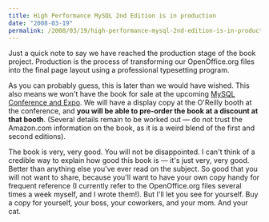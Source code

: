 ```yaml
---
title: High Performance MySQL 2nd Edition is in production
date: "2008-03-19"
permalink: /2008/03/19/high-performance-mysql-2nd-edition-is-in-production/
---
```

Just a quick note to say we have reached the production stage of the book project. Production is the process of transforming our OpenOffice.org files into the final page layout using a professional typesetting program.

As you can probably guess, this is later than we would have wished. This also means we won't have the book for sale at the upcoming [MySQL Conference and Expo][1]. We will have a display copy at the O'Reilly booth at the conference, and **you will be able to pre-order the book at a discount at that booth**. (Several details remain to be worked out &#8212; do not trust the Amazon.com information on the book, as it is a weird blend of the first and second editions).

The book is very, very good. You will not be disappointed. I can't think of a credible way to explain how good this book is &#8212; it's just very, very good. Better than anything else you've ever read on the subject. So good that you will not want to share, because you'll want to have your own copy handy for frequent reference (I currently refer to the OpenOffice.org files several times a week myself, and I wrote them!). But I'll let you see for yourself. Buy a copy for yourself, your boss, your coworkers, and your mom. And your cat.

 [1]: http://www.mysqlconf.com/
